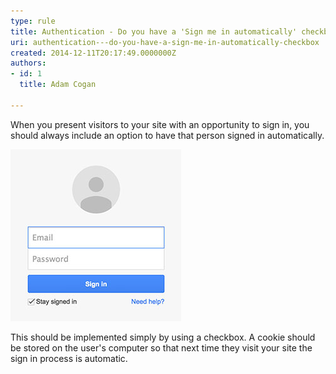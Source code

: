 ```yaml
---
type: rule
title: Authentication - Do you have a 'Sign me in automatically' checkbox?
uri: authentication---do-you-have-a-sign-me-in-automatically-checkbox
created: 2014-12-11T20:17:49.0000000Z
authors:
- id: 1
  title: Adam Cogan

---
```


When you present visitors to your site with an opportunity to sign in, you should                     always include an option to have that person signed in automatically.
 
![ 'Stay signed in' checkbox is available](signin.jpg) 

This should be implemented simply by using a checkbox. A cookie should be stored on the user's computer so that next time they visit your site the sign in process is automatic.
